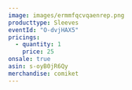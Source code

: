 ```yaml
---
image: images/ermmfqcvqaenrep.png
producttype: Sleeves
eventId: "O-dvjHAX5"
pricings:
  - quantity: 1
    price: 25
onsale: true
asin: s-oyB0jR6Qy
merchandise: comiket
---
```

